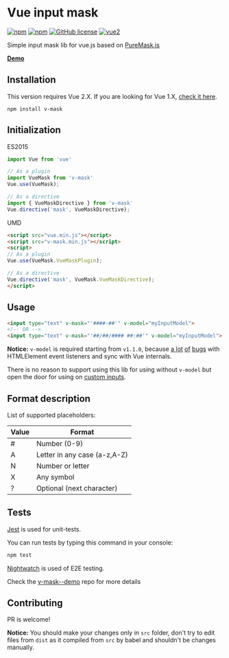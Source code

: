 # Vue input mask 
[![npm](https://img.shields.io/npm/v/v-mask.svg)](https://www.npmjs.com/package/v-mask)
[![npm](https://img.shields.io/npm/dm/v-mask.svg)](https://www.npmjs.com/package/v-mask)
[![GitHub license](https://img.shields.io/badge/license-MIT-blue.svg)](https://raw.githubusercontent.com/probil/v-mask/master/LICENSE)
[![vue2](https://img.shields.io/badge/vue-2.x-brightgreen.svg)](https://vuejs.org/)

Simple input mask lib for vue.js based on [PureMask.js](https://github.com/romulobrasil/PureMask.js)

**[Demo](https://rawgit.com/probil/v-mask--demo/master/dist/index.html)**

## Installation

This version requires Vue 2.X. If you are looking for Vue 1.X, [check it here](https://github.com/probil/v-mask/tree/vue-1.x).

  `npm install v-mask`

## Initialization

ES2015

```javascript
import Vue from 'vue'

// As a plugin
import VueMask from 'v-mask'
Vue.use(VueMask);

// As a directive
import { VueMaskDirective } from 'v-mask'
Vue.directive('mask', VueMaskDirective);
```

UMD

```html
<script src="vue.min.js"></script>
<script src="v-mask.min.js"></script>
<script>
// As a plugin
Vue.use(VueMask.VueMaskPlugin);

// As a directive
Vue.directive('mask', VueMask.VueMaskDirective);
</script>
```

## Usage

```html
<input type="text" v-mask="'####-##'" v-model="myInputModel">
<!-- OR -->
<input type="text" v-mask="'##/##/#### ##:##'" v-model="myInputModel">
```
**Notice:** `v-model` is required starting from `v1.1.0`, because [a lot](https://github.com/probil/v-mask/issues/16) [of](https://github.com/probil/v-mask/issues/30) [bugs](https://github.com/probil/v-mask/issues/29) with HTMLElement event listeners and sync with Vue internals.

There is no reason to support using this lib for using without `v-model` but open the door for using on [custom inputs](http://vuejs.org/v2/guide/components.html#Form-Input-Components-using-Custom-Events).

## Format description

List of supported placeholders:

| Value | Format                       |
|-------|------------------------------|
| #     | Number (0-9)                 |
| A     | Letter in any case (a-z,A-Z) |
| N     | Number or letter             |
| X     | Any symbol                   |
| ?     | Optional (next character)    |

## Tests

[Jest](https://github.com/facebook/jest) is used for unit-tests.

You can run tests by typing this command in your console:

```bash
npm test
```

[Nightwatch](http://nightwatchjs.org/) is used of E2E testing.

Check the [v-mask--demo](https://github.com/probil/v-mask--demo) repo for more details


## Contributing

PR is welcome!

**Notice:** You should make your changes only in `src` folder, don't try to edit files from `dist` as it compiled from `src` by babel and shouldn't be changes manually.
